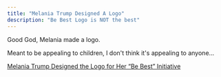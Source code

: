 ```yaml
---
title: "Melania Trump Designed A Logo"
description: "Be Best Logo is NOT the best"
---
```


Good God, Melania made a logo.

Meant to be appealing to children, I don't think it's appealing to anyone...


<a href="https://hyperallergic.com/441833/melania-trump-designed-the-logo-for-her-be-best-initiative/">Melania Trump Designed the Logo for Her “Be Best” Initiative</a>

